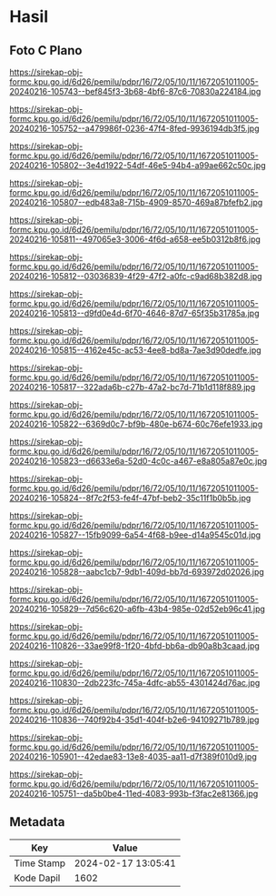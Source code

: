 # Hasil

## Foto C Plano

https://sirekap-obj-formc.kpu.go.id/6d26/pemilu/pdpr/16/72/05/10/11/1672051011005-20240216-105743--bef845f3-3b68-4bf6-87c6-70830a224184.jpg

https://sirekap-obj-formc.kpu.go.id/6d26/pemilu/pdpr/16/72/05/10/11/1672051011005-20240216-105752--a479986f-0236-47f4-8fed-9936194db3f5.jpg

https://sirekap-obj-formc.kpu.go.id/6d26/pemilu/pdpr/16/72/05/10/11/1672051011005-20240216-105802--3e4d1922-54df-46e5-94b4-a99ae662c50c.jpg

https://sirekap-obj-formc.kpu.go.id/6d26/pemilu/pdpr/16/72/05/10/11/1672051011005-20240216-105807--edb483a8-715b-4909-8570-469a87bfefb2.jpg

https://sirekap-obj-formc.kpu.go.id/6d26/pemilu/pdpr/16/72/05/10/11/1672051011005-20240216-105811--497065e3-3006-4f6d-a658-ee5b0312b8f6.jpg

https://sirekap-obj-formc.kpu.go.id/6d26/pemilu/pdpr/16/72/05/10/11/1672051011005-20240216-105812--03036839-4f29-47f2-a0fc-c9ad68b382d8.jpg

https://sirekap-obj-formc.kpu.go.id/6d26/pemilu/pdpr/16/72/05/10/11/1672051011005-20240216-105813--d9fd0e4d-6f70-4646-87d7-65f35b31785a.jpg

https://sirekap-obj-formc.kpu.go.id/6d26/pemilu/pdpr/16/72/05/10/11/1672051011005-20240216-105815--4162e45c-ac53-4ee8-bd8a-7ae3d90dedfe.jpg

https://sirekap-obj-formc.kpu.go.id/6d26/pemilu/pdpr/16/72/05/10/11/1672051011005-20240216-105817--322ada6b-c27b-47a2-bc7d-71b1d118f889.jpg

https://sirekap-obj-formc.kpu.go.id/6d26/pemilu/pdpr/16/72/05/10/11/1672051011005-20240216-105822--6369d0c7-bf9b-480e-b674-60c76efe1933.jpg

https://sirekap-obj-formc.kpu.go.id/6d26/pemilu/pdpr/16/72/05/10/11/1672051011005-20240216-105823--d6633e6a-52d0-4c0c-a467-e8a805a87e0c.jpg

https://sirekap-obj-formc.kpu.go.id/6d26/pemilu/pdpr/16/72/05/10/11/1672051011005-20240216-105824--8f7c2f53-fe4f-47bf-beb2-35c11f1b0b5b.jpg

https://sirekap-obj-formc.kpu.go.id/6d26/pemilu/pdpr/16/72/05/10/11/1672051011005-20240216-105827--15fb9099-6a54-4f68-b9ee-d14a9545c01d.jpg

https://sirekap-obj-formc.kpu.go.id/6d26/pemilu/pdpr/16/72/05/10/11/1672051011005-20240216-105828--aabc1cb7-9db1-409d-bb7d-693972d02026.jpg

https://sirekap-obj-formc.kpu.go.id/6d26/pemilu/pdpr/16/72/05/10/11/1672051011005-20240216-105829--7d56c620-a6fb-43b4-985e-02d52eb96c41.jpg

https://sirekap-obj-formc.kpu.go.id/6d26/pemilu/pdpr/16/72/05/10/11/1672051011005-20240216-110826--33ae99f8-1f20-4bfd-bb6a-db90a8b3caad.jpg

https://sirekap-obj-formc.kpu.go.id/6d26/pemilu/pdpr/16/72/05/10/11/1672051011005-20240216-110830--2db223fc-745a-4dfc-ab55-4301424d76ac.jpg

https://sirekap-obj-formc.kpu.go.id/6d26/pemilu/pdpr/16/72/05/10/11/1672051011005-20240216-110836--740f92b4-35d1-404f-b2e6-94109271b789.jpg

https://sirekap-obj-formc.kpu.go.id/6d26/pemilu/pdpr/16/72/05/10/11/1672051011005-20240216-105901--42edae83-13e8-4035-aa11-d7f389f010d9.jpg

https://sirekap-obj-formc.kpu.go.id/6d26/pemilu/pdpr/16/72/05/10/11/1672051011005-20240216-105751--da5b0be4-11ed-4083-993b-f3fac2e81366.jpg


## Metadata

| Key        | Value               |
| ---------- | ------------------- |
| Time Stamp | 2024-02-17 13:05:41 |
| Kode Dapil | 1602                |




